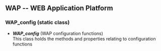 WAP -- WEB Application Platform
-------------------------------

### WAP_config  (static class)

* <b><i>WAP_config</i></b> (WAP configuration functions) <br/>
  This class holds the methods and properties relating to configuration functions
